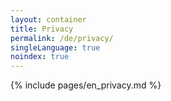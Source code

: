 ```yaml
---
layout: container
title: Privacy
permalink: /de/privacy/
singleLanguage: true
noindex: true
---
```

{% include pages/en_privacy.md %}
